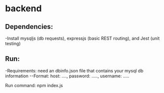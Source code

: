 # backend

## Dependencies:
 -Install mysqljs (db requests), expressjs (basic REST routing), and Jest (unit testing)

## Run:
-Requirements: need an dbinfo.json file that contains your mysql db information 
--Format: host: ...., password: ....., username: .....

Run command: npm index.js

